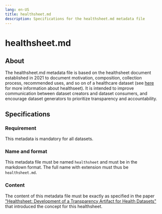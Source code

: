 ```yaml
---
lang: en-US
title: healthsheet.md
description: Specifications for the healthsheet.md metadata file
---
```


# healthsheet.md

## About

The healthsheet.md metadata file is based on the healthsheet document established in 2021 to document motivation, composition, collection process, recommended uses, and so on of a healthcare dataset (see [here](https://doi.org/10.1145/3531146.3533239) for more information about healthseet). It is intended to improve communication between dataset creators and dataset consumers, and encourage dataset generators to prioritize transparency and accountability.

## Specifications

### Requirement

This metadata is mandatory for all datasets.

### Name and format

This metadata file must be named `healthsheet` and must be in the markdown format. The full name with extension must thus be `healthsheet.md`.

### Content

The content of this metadata file must be exactly as specified in the paper ["Healthsheet: Development of a Transparency Artifact for Health Datasets"](https://doi.org/10.1145/3531146.3533239) that introduced the concept for this healthsheet.
